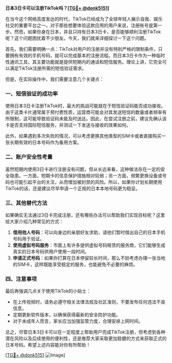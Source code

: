 **日本3日卡可以注册TikTok吗？[[TG💪+ @donk5151](https://t.me/s/donk5151)]**

在当今这个网络高度发达的时代，TikTok已经成为了全球年轻人展示自我、娱乐社交的重要平台之一。对于那些想要体验这款应用的用户来说，注册账号是第一步。然而，如果你身在日本，并且只持有日本3日卡，是否能够顺利注册TikTok呢？这个问题困扰着不少朋友。今天，我们就来详细探讨一下这个问题。

首先，我们需要明确一点：TikTok对用户的注册并没有特别严格的限制条件，只要拥有有效的手机号码，就可以完成基本的注册流程。而日本3日卡作为一种临时性通讯工具，其主要功能就是提供短期内的通话和短信服务。理论上讲，它完全可以满足TikTok注册所需的短信验证需求。

但是，在实际操作中，我们需要注意几个关键点：

### 一、短信验证的成功率

使用日本3日卡注册TikTok时，最大的挑战可能就在于短信验证码能否成功接收。由于这类卡片通常属于预付费性质，运营商可能会对其发送短信的数量或者频率有所限制，这可能导致验证码未能及时送达。因此，在尝试注册之前，建议先确认该卡是否支持国际短信服务，并测试一下发送与接收的效果如何。

此外，如果遇到多次失败的情况，可以考虑更换其他类型的SIM卡或者直接购买一张长期有效的日本号码作为备用方案。

### 二、账户安全性考量

虽然短期内使用3日卡进行注册没有问题，但从长远来看，这种做法存在一定的安全隐患。一方面，短期卡的信息保护措施相对较弱；另一方面，频繁更换设备或号码也可能引起平台的关注，从而增加被封禁的风险。所以，如果你计划长期使用TikTok的话，还是建议尽早申请一个正规的日本本地号码更为稳妥。

### 三、其他替代方法

如果确实无法通过3日卡完成注册，还有哪些办法可以帮助我们实现目标呢？这里给大家介绍几种常见的方式：

1. **借用他人号码**：可以向身边的亲朋好友求助，请他们暂时借出自己的日本手机号码用于验证。
2. **使用虚拟号码服务**：市面上有许多提供虚拟号码租赁的服务商，它们能够生成真实的日本号码供用户使用一段时间。
3. **申请正式号码**：如果你打算在日本停留较长时间，那么不妨考虑办理一张当地的SIM卡，这样既能享受稳定的服务，也能避免不必要的麻烦。

### 四、注意事项

最后再强调几点关于使用TikTok的小贴士：

- 在上传视频时，请务必遵守相关法律法规及社区准则，不要发布任何违法不良信息。
- 定期更新软件版本，以确保获得最新的安全防护功能。
- 对于未成年人而言，家长应当加强监管力度，合理安排上网时间。

总之，尽管日本3日卡可以在一定程度上帮助用户完成TikTok注册，但考虑到各种潜在风险以及后续使用的便利性，还是推荐大家采取更加稳健的方式来获取正式的日本号码。希望上述内容能对你有所帮助！

[[TG💪+ @donk5151](https://t.me/s/donk5151) ![Image](https://i.postimg.cc/rwNCRYN7/Snipaste-2025-04-30-17-27-05.png)]